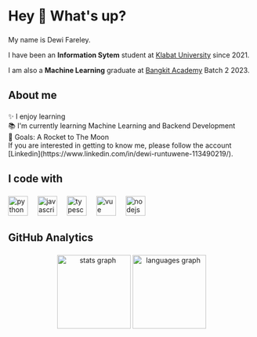 <h1 align="left">Hey 👋 What's up?</h1>

###

<p align="left">My name is Dewi Fareley. 

I have been an **Information Sytem** student at [Klabat University](https://www.unklab.ac.id/) since 2021.

I am also a **Machine Learning** graduate at [Bangkit Academy](https://id.linkedin.com/company/bangkit-academy) Batch 2 2023.</p>

###

<h2 align="left">About me</h2>

###

<p align="left">✨ I enjoy learning<br>📚 I'm currently learning Machine Learning and Backend Development<br>🎯 Goals: A Rocket to The Moon<br>If you are interested in getting to know me, please follow the account [Linkedin](https://www.linkedin.com/in/dewi-runtuwene-113490219/).
</p>

###

<h2 align="left">I code with</h2>

###

<div align="left">
  <img src="https://cdn.freebiesupply.com/logos/large/2x/python-5-logo-png-transparent.png" height="40" alt="python logo"  />
  <img width="12" />
  <img src="https://cdn.jsdelivr.net/gh/devicons/devicon/icons/javascript/javascript-original.svg" height="40" alt="javascript logo"  />
  <img width="12" />
  <img src="https://cdn.jsdelivr.net/gh/devicons/devicon/icons/typescript/typescript-original.svg" height="40" alt="typescript logo"  />
  <img width="12" />
  <img src="https://logosdownload.com/logo/vue.js-logo-big.png" height="40" alt="vue logo"  />
  <img width="12" />
  <img src="https://cdn.jsdelivr.net/gh/devicons/devicon/icons/nodejs/nodejs-original.svg" height="40" alt="nodejs logo"  />
  <img width="12" />
</div>

###

<h2 align="left">GitHub Analytics</h2>

###

<div align="center">
  <img src="https://github-readme-stats.vercel.app/api?username=dewiruntuwene&hide_title=false&hide_rank=false&show_icons=true&include_all_commits=true&count_private=true&disable_animations=false&theme=dracula&locale=en&hide_border=false&order=1" height="150" alt="stats graph"  />
  <img src="https://github-readme-stats.vercel.app/api/top-langs?username=dewiruntuwene&locale=en&hide_title=false&layout=compact&card_width=320&langs_count=5&theme=dracula&hide_border=false&order=2" height="150" alt="languages graph"  />
</div>

###

